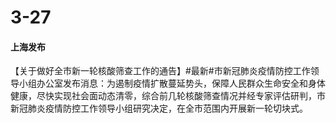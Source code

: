 # 3-27

#### 上海发布

【关于做好全市新一轮核酸筛查工作的通告】#最新#市新冠肺炎疫情防控工作领导小组办公室发布消息：为遏制疫情扩散蔓延势头，保障人民群众生命安全和身体健康，尽快实现社会面动态清零，综合前几轮核酸筛查情况并经专家评估研判，市新冠肺炎疫情防控工作领导小组研究决定，在全市范围内开展新一轮切块式。







